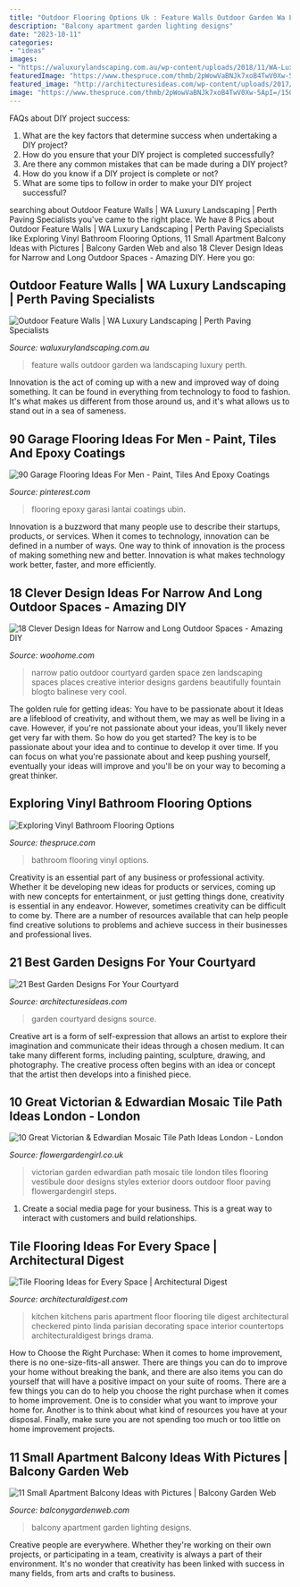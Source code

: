 ```yaml
---
title: "Outdoor Flooring Options Uk : Feature Walls Outdoor Garden Wa Landscaping Luxury Perth"
description: "Balcony apartment garden lighting designs"
date: "2023-10-11"
categories:
- "ideas"
images:
- "https://waluxurylandscaping.com.au/wp-content/uploads/2018/11/WA-Luxury-Landscaping-Feature-Walls-6.jpg"
featuredImage: "https://www.thespruce.com/thmb/2pWowVaBNJk7xoB4TwV0Xw-5ApI=/1500x1000/filters:fill(auto,1)/vinyl-bathroom-flooring-options-1824802_hero-9fe9d7e65bf841bcafd8439b48643ef0.jpg"
featured_image: "http://architecturesideas.com/wp-content/uploads/2017/06/4-47.jpg"
image: "https://www.thespruce.com/thmb/2pWowVaBNJk7xoB4TwV0Xw-5ApI=/1500x1000/filters:fill(auto,1)/vinyl-bathroom-flooring-options-1824802_hero-9fe9d7e65bf841bcafd8439b48643ef0.jpg"
---
```



FAQs about DIY project success:
1. What are the key factors that determine success when undertaking a DIY project?
2. How do you ensure that your DIY project is completed successfully? 
3. Are there any common mistakes that can be made during a DIY project? 
4. How do you know if a DIY project is complete or not? 
5. What are some tips to follow in order to make your DIY project successful?

	

		
searching about Outdoor Feature Walls | WA Luxury Landscaping | Perth Paving Specialists you've came to the right place. We have 8 Pics about Outdoor Feature Walls | WA Luxury Landscaping | Perth Paving Specialists like Exploring Vinyl Bathroom Flooring Options, 11 Small Apartment Balcony Ideas with Pictures | Balcony Garden Web and also 18 Clever Design Ideas for Narrow and Long Outdoor Spaces - Amazing DIY. Here you go:
		
    
## Outdoor Feature Walls | WA Luxury Landscaping | Perth Paving Specialists

<img loading=lazy src="https://waluxurylandscaping.com.au/wp-content/uploads/2018/11/WA-Luxury-Landscaping-Feature-Walls-6.jpg" onerror="this.onerror=null;this.src='https://tse1.mm.bing.net/th?id=OIP.WhTkPE0JDSsLBa-N2RmxrAHaFj&amp;pid=15.1';" alt="Outdoor Feature Walls | WA Luxury Landscaping | Perth Paving Specialists">

_Source: waluxurylandscaping.com.au_

>feature walls outdoor garden wa landscaping luxury perth. 

	

Innovation is the act of coming up with a new and improved way of doing something. It can be found in everything from technology to food to fashion. It's what makes us different from those around us, and it's what allows us to stand out in a sea of sameness.

    
## 90 Garage Flooring Ideas For Men - Paint, Tiles And Epoxy Coatings

<img loading=lazy src="https://i.pinimg.com/736x/da/58/e9/da58e9e2e12d40a08f3d5323e3fbf676.jpg" onerror="this.onerror=null;this.src='https://tse3.mm.bing.net/th?id=OIP._290MIc0UyVvjKLEq4_oGwHaHa&amp;pid=15.1';" alt="90 Garage Flooring Ideas For Men - Paint, Tiles And Epoxy Coatings">

_Source: pinterest.com_

>flooring epoxy garasi lantai coatings ubin. 

	

Innovation is a buzzword that many people use to describe their startups, products, or services. When it comes to technology, innovation can be defined in a number of ways. One way to think of innovation is the process of making something new and better. Innovation is what makes technology work better, faster, and more efficiently.

    
## 18 Clever Design Ideas For Narrow And Long Outdoor Spaces - Amazing DIY

<img loading=lazy src="https://www.woohome.com/wp-content/uploads/2015/03/narrow-space-designs-woohome-11.jpg" onerror="this.onerror=null;this.src='https://tse4.mm.bing.net/th?id=OIP.upmwZ30DNXQSMHKgSyXw2QHaJ4&amp;pid=15.1';" alt="18 Clever Design Ideas for Narrow and Long Outdoor Spaces - Amazing DIY">

_Source: woohome.com_

>narrow patio outdoor courtyard garden space zen landscaping spaces places creative interior designs gardens beautifully fountain blogto balinese very cool. 

	

The golden rule for getting ideas: You have to be passionate about it
Ideas are a lifeblood of creativity, and without them, we may as well be living in a cave. However, if you're not passionate about your ideas, you'll likely never get very far with them. So how do you get started? The key is to be passionate about your idea and to continue to develop it over time. If you can focus on what you're passionate about and keep pushing yourself, eventually your ideas will improve and you'll be on your way to becoming a great thinker.

    
## Exploring Vinyl Bathroom Flooring Options

<img loading=lazy src="https://www.thespruce.com/thmb/2pWowVaBNJk7xoB4TwV0Xw-5ApI=/1500x1000/filters:fill(auto,1)/vinyl-bathroom-flooring-options-1824802_hero-9fe9d7e65bf841bcafd8439b48643ef0.jpg" onerror="this.onerror=null;this.src='https://tse1.mm.bing.net/th?id=OIP.WTCyL0lPAI9pvQatTBajgwHaE8&amp;pid=15.1';" alt="Exploring Vinyl Bathroom Flooring Options">

_Source: thespruce.com_

>bathroom flooring vinyl options. 

	

Creativity is an essential part of any business or professional activity. Whether it be developing new ideas for products or services, coming up with new concepts for entertainment, or just getting things done, creativity is essential in any endeavor. However, sometimes creativity can be difficult to come by. There are a number of resources available that can help people find creative solutions to problems and achieve success in their businesses and professional lives.

    
## 21 Best Garden Designs For Your Courtyard

<img loading=lazy src="http://architecturesideas.com/wp-content/uploads/2017/06/4-47.jpg" onerror="this.onerror=null;this.src='https://tse2.mm.bing.net/th?id=OIP._qJmdN9Y9l6Pv_cuzRx9fgHaFj&amp;pid=15.1';" alt="21 Best Garden Designs For Your Courtyard">

_Source: architecturesideas.com_

>garden courtyard designs source. 

	

Creative art is a form of self-expression that allows an artist to explore their imagination and communicate their ideas through a chosen medium. It can take many different forms, including painting, sculpture, drawing, and photography. The creative process often begins with an idea or concept that the artist then develops into a finished piece.

    
## 10 Great Victorian &amp; Edwardian Mosaic Tile Path Ideas London - London

<img loading=lazy src="http://flowergardengirl.co.uk/wp-content/uploads/2014/02/victorian-and-edwardian-mosaic-garden-path-designs-and-styles-london-7.jpg" onerror="this.onerror=null;this.src='https://tse1.mm.bing.net/th?id=OIP.rRNc-fJYzVLN92hk9rRfCgHaJ4&amp;pid=15.1';" alt="10 Great Victorian &amp; Edwardian Mosaic Tile Path Ideas London - London">

_Source: flowergardengirl.co.uk_

>victorian garden edwardian path mosaic tile london tiles flooring vestibule door designs styles exterior doors outdoor floor paving flowergardengirl steps. 

	

1. Create a social media page for your business. This is a great way to interact with customers and build relationships.

    
## Tile Flooring Ideas For Every Space | Architectural Digest

<img loading=lazy src="http://media.architecturaldigest.com/photos/57bb1f3ac7a54e3f0c117903/master/pass/617be3d43824629741dc8e5e40cf8311564e2322-watermarked.jpg" onerror="this.onerror=null;this.src='https://tse1.mm.bing.net/th?id=OIP.1O5zrRtwtxhonR_TJV6avwHaLH&amp;pid=15.1';" alt="Tile Flooring Ideas for Every Space | Architectural Digest">

_Source: architecturaldigest.com_

>kitchen kitchens paris apartment floor flooring tile digest architectural checkered pinto linda parisian decorating space interior countertops architecturaldigest brings drama. 

	

How to Choose the Right Purchase: When it comes to home improvement, there is no one-size-fits-all answer. There are things you can do to improve your home without breaking the bank, and there are also items you can do yourself that will have a positive impact on your suite of rooms.
There are a few things you can do to help you choose the right purchase when it comes to home improvement. One is to consider what you want to improve your home for. Another is to think about what kind of resources you have at your disposal. Finally, make sure you are not spending too much or too little on home improvement projects.

    
## 11 Small Apartment Balcony Ideas With Pictures | Balcony Garden Web

<img loading=lazy src="http://balconygardenweb.com/wp-content/uploads/2016/02/small-balcony-lighting-designs.jpg" onerror="this.onerror=null;this.src='https://tse3.mm.bing.net/th?id=OIP.zf68-tZPtW23nNmvzIHhQQHaJ4&amp;pid=15.1';" alt="11 Small Apartment Balcony Ideas with Pictures | Balcony Garden Web">

_Source: balconygardenweb.com_

>balcony apartment garden lighting designs. 

	

Creative people are everywhere. Whether they're working on their own projects, or participating in a team, creativity is always a part of their environment. It's no wonder that creativity has been linked with success in many fields, from arts and crafts to business.

